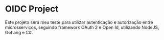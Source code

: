 # OIDC Project

Este projeto será meu teste para utilizar autenticação e autorização entre microsserviços, seguindo framework OAuth 2 e Open Id, utilizando NodeJS, GoLang e C#.
